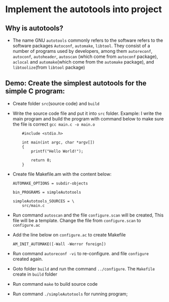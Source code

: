 # Implement the autotools into project
## Why is autotools?

 - The name GNU `autotools` commonly refers to the software refers to the software packages `Autoconf`, `automake`, `libtool`. They consist of a number of programs used by developers, among them `autoreconf`, `autoconf`, `autoheader`, `autoscan` (which come from `autoconf` package), `aclocal` and `automake`(which come from the `automake` package), and `libtoolize`(from `libtool` package)

## Demo: Create the simplest autotools for the simple C program:
 - Create folder `src`(source code) and `build`
 - Write the source code file and put it into `src` folder.
    Example: I write the main program and build the program with command below to make sure the file is correct
    `gcc main.c -o main.o`

    ```
        #include <stdio.h>
        
        int main(int argc, char *argv[])
        {
            printf("Hello World!");

            return 0;
        }
    ```
 - Create file Makefile.am with the content below:
    ```
    AUTOMAKE_OPTIONS = subdir-objects

    bin_PROGRAMS = simpleAutotools

    simpleAutotools_SOURCES = \
        src/main.c
    ```
 - Run command `autoscan` and the file `configure.scan` will be created, This file will be a template.
    Change the file from `configure.scan` to `configure.ac`
 - Add the line below on `configure.ac` to create Makefile
    ```
    AM_INIT_AUTOMAKE([-Wall -Werror foreign])
    ```
 - Run command `autoreconf -vi` to re-configure. and file `configure` created again.

 - Goto folder `build` and run the command `../configure`. The `Makefile` create in `build` folder
 - Run command `make` to build source code
 - Run command `./simpleAutotools` for running program;